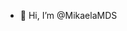 - 👋 Hi, I’m @MikaelaMDS

<!---
MikaelaMDS/MikaelaMDS is a ✨ special ✨ repository because its `README.md` (this file) appears on your GitHub profile.
You can click the Preview link to take a look at your changes.
--->
